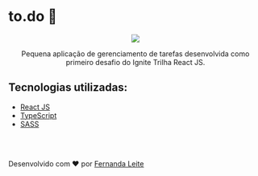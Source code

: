<h1> to.do 📝</h1>

<p align="center"  > 
  <img src="https://user-images.githubusercontent.com/48728541/111034124-ec9d7b00-83f2-11eb-8305-62a5ffc590d6.png" /> 
</p>

<p align="center">
  Pequena aplicação de gerenciamento de tarefas desenvolvida como primeiro desafio do Ignite Trilha React JS.
</p>

<h2> Tecnologias utilizadas: </h2> 

- <a href="https://pt-br.reactjs.org/" > React JS </a>
- <a href="https://www.typescriptlang.org/"> TypeScript </a>
- <a href="https://sass-lang.com"> SASS </a>

</br>
</br>

<p >Desenvolvido com ❤️ por <a href="https://github.com/Fekleite">Fernanda Leite </a>

